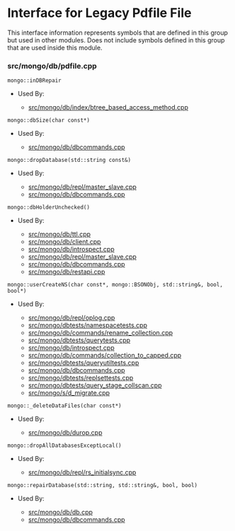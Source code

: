 
# Interface for Legacy Pdfile File
This interface information represents symbols that are defined in this group but used in other modules.  Does not include symbols defined in this group that are used inside this module.

### src/mongo/db/pdfile.cpp

<div></div>

    mongo::inDBRepair

- Used By:

    - [src/mongo/db/index/btree\_based\_access\_method.cpp](../../../../queries/indexing)

<div></div>

    mongo::dbSize(char const*)

- Used By:

    - [src/mongo/db/dbcommands.cpp](../../../../queries/database\_commands)

<div></div>

    mongo::dropDatabase(std::string const&)

- Used By:

    - [src/mongo/db/repl/master\_slave.cpp](../../../../replication/replication)
    - [src/mongo/db/dbcommands.cpp](../../../../queries/database\_commands)

<div></div>

    mongo::dbHolderUnchecked()

- Used By:

    - [src/mongo/db/ttl.cpp](../../../../queries/indexing)
    - [src/mongo/db/client.cpp](../../../../queries/client\_and\_operation\_tracking)
    - [src/mongo/db/introspect.cpp](../../../../queries/client\_and\_operation\_tracking)
    - [src/mongo/db/repl/master\_slave.cpp](../../../../replication/replication)
    - [src/mongo/db/dbcommands.cpp](../../../../queries/database\_commands)
    - [src/mongo/db/restapi.cpp](../../../../network/web\_server)

<div></div>

    mongo::userCreateNS(char const*, mongo::BSONObj, std::string&, bool, bool*)

- Used By:

    - [src/mongo/db/repl/oplog.cpp](../../../../replication/replication)
    - [src/mongo/dbtests/namespacetests.cpp](../../../../tests/unit\_tests)
    - [src/mongo/db/commands/rename\_collection.cpp](../../../../queries/database\_commands)
    - [src/mongo/dbtests/querytests.cpp](../../../../tests/unit\_tests)
    - [src/mongo/db/introspect.cpp](../../../../queries/client\_and\_operation\_tracking)
    - [src/mongo/db/commands/collection\_to\_capped.cpp](../../../../queries/database\_commands)
    - [src/mongo/dbtests/queryutiltests.cpp](../../../../tests/unit\_tests)
    - [src/mongo/db/dbcommands.cpp](../../../../queries/database\_commands)
    - [src/mongo/dbtests/replsettests.cpp](../../../../tests/unit\_tests)
    - [src/mongo/dbtests/query\_stage\_collscan.cpp](../../../../tests/unit\_tests)
    - [src/mongo/s/d\_migrate.cpp](../../../../sharding/mongod\_commands)

<div></div>

    mongo::_deleteDataFiles(char const*)

- Used By:

    - [src/mongo/db/durop.cpp](../../../../storage/journaling)

<div></div>

    mongo::dropAllDatabasesExceptLocal()

- Used By:

    - [src/mongo/db/repl/rs\_initialsync.cpp](../../../../replication/replication)

<div></div>

    mongo::repairDatabase(std::string, std::string&, bool, bool)

- Used By:

    - [src/mongo/db/db.cpp](../../../../process\_management/mongos\_and\_mongod\_mains)
    - [src/mongo/db/dbcommands.cpp](../../../../queries/database\_commands)
